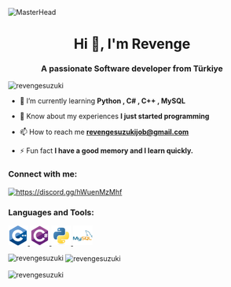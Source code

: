 ![MasterHead](https://media1.tenor.com/m/iTtJ7nAqpIcAAAAC/stray-coding.gif)
<h1 align="center">Hi 👋, I'm Revenge</h1>
<h3 align="center">A passionate Software developer from Türkiye</h3>

<p align="left"> <img src="https://komarev.com/ghpvc/?username=revengesuzuki&label=Profile%20views&color=00f583&style=flat" alt="revengesuzuki" /> </p>

- 🌱 I’m currently learning **Python , C# , C++ , MySQL**

- 📄 Know about my experiences **I just started programming**

- 📫 How to reach me **revengesuzukijob@gmail.com**

- ⚡ Fun fact **I have a good memory and I learn quickly.**

<h3 align="left">Connect with me:</h3>
<p align="left">
<a href="https://discord.gg/https://discord.gg/hWuenMzMhf" target="blank"><img align="center" src="https://raw.githubusercontent.com/rahuldkjain/github-profile-readme-generator/master/src/images/icons/Social/discord.svg" alt="https://discord.gg/hWuenMzMhf" height="30" width="40" /></a>
</p>

<h3 align="left">Languages and Tools:</h3>
<p align="left"> <a href="https://www.w3schools.com/cpp/" target="_blank" rel="noreferrer"> <img src="https://raw.githubusercontent.com/devicons/devicon/master/icons/cplusplus/cplusplus-original.svg" alt="cplusplus" width="40" height="40"/> </a> <a href="https://www.w3schools.com/cs/" target="_blank" rel="noreferrer"> <img src="https://raw.githubusercontent.com/devicons/devicon/master/icons/csharp/csharp-original.svg" alt="csharp" width="40" height="40"/> </a> <a href="https://www.python.org" target="_blank" rel="noreferrer"> <img src="https://raw.githubusercontent.com/devicons/devicon/master/icons/python/python-original.svg" alt="python" width="40" height="40"/> </a> <a href="https://www.mysql.com/" target="_blank" rel="noreferrer"> <img src="https://raw.githubusercontent.com/devicons/devicon/master/icons/mysql/mysql-original-wordmark.svg" alt="mysql" width="40" height="40"/> </a> </p>
 </p>

<p><img align="left" src="https://github-readme-stats.vercel.app/api/top-langs?username=revengesuzuki&show_icons=true&theme=dark&title_color=50f514&text_color=297055&bg_color=000000&hide_border=true&locale=en&layout=compact" alt="revengesuzuki" /></p>

<p>&nbsp;<img align="center" src="https://github-readme-stats.vercel.app/api?username=revengesuzuki&show_icons=true&theme=dark&title_color=31fe16&text_color=1b5a3f&bg_color=000000&hide_border=true&locale=en" alt="revengesuzuki" /></p>

<p><img align="center" src="https://github-readme-streak-stats.herokuapp.com/?user=revengesuzuki&theme=dark" alt="revengesuzuki" /></p>
